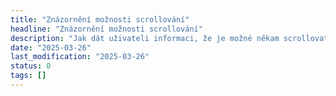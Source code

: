 ```yaml
---
title: "Znázornění možnosti scrollování"
headline: "Znázornění možnosti scrollování"
description: "Jak dát uživateli informaci, že je možné někam scrollovat."
date: "2025-03-26"
last_modification: "2025-03-26"
status: 0
tags: []
---
```


